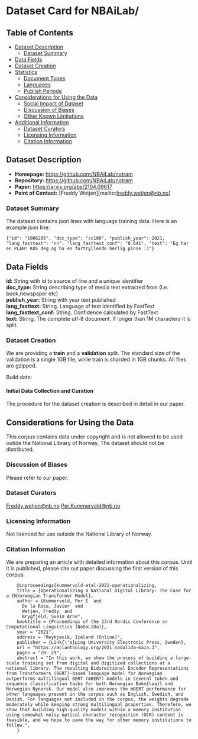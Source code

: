 # Dataset Card for NBAiLab/<corpusname>

## Table of Contents
- [Dataset Description](#dataset-description)
  - [Dataset Summary](#dataset-summary)
- [Data Fields](#data-fiels)
- [Dataset Creation](#dataset-creation)
- [Statistics](#statistics)
  - [Document Types](#document-types)
  - [Languages](#languages)
  - [Publish Periode](#publish-periode)
- [Considerations for Using the Data](#considerations-for-using-the-data)
  - [Social Impact of Dataset](#social-impact-of-dataset)
  - [Discussion of Biases](#discussion-of-biases)
  - [Other Known Limitations](#other-known-limitations)
- [Additional Information](#additional-information)
  - [Dataset Curators](#dataset-curators)
  - [Licensing Information](#licensing-information)
  - [Citation Information](#citation-information)

## Dataset Description

- **Homepage:** https://github.com/NBAiLab/notram
- **Repository:** https://github.com/NBAiLab/notram
- **Paper:** https://arxiv.org/abs/2104.09617
- **Point of Contact:** [Freddy Wetjen][mailto:freddy.wetjen@nb.no]

### Dataset Summary
The <corpusname> dataset contains json lines with language training data. Here is an example json line:
```
{"id": "1006205", "doc_type": "cc100", "publish_year": 2021, "lang_fasttext": "nn", "lang_fasttext_conf": "0.641", "text": "Eg har en PLAN! KOS deg og ha en fortryllende herlig pinse :)"}
```
## Data Fields
**id:** String with id to source of line and a unique identifier  
**doc_type:** String describing type of media text extracted from (I.e. book,newspaper etc)  
**publish_year:** String with year text published  
**lang_fasttext:** String. Language of text identified by FastText  
**lang_fasttext_conf:** String. Confidence calculated by FastText  
**text:** String. The complete utf-8 document. If longer than 1M characters it is split.   

### Dataset Creation
We are providing a **train** and a **validation** split. The standard size of the validation is a single 1GB file, while train is sharded in 1GB chunks. All files are gzipped.

Build date: <builddate>

#### Initial Data Collection and Curation
The procedure for the dataset creation is described in detail in our paper.

<stats>

## Considerations for Using the Data
This corpus contains data under copyright and is not allowed to be used outide the National Library of Norway. The dataset should not be distributed.

### Discussion of Biases
Please refer to our paper.

### Dataset Curators
Freddy.wetjen@nb.no
Per.Kummervold@nb.no

### Licensing Information
Not lisenced for use outside the National Library of Norway.

### Citation Information
We are preparing an article with detailed information about this corpus. Until it is published, please cite out paper discussing the first version of this corpus:
```
    @inproceedings{kummervold-etal-2021-operationalizing,
    title = {Operationalizing a National Digital Library: The Case for a {N}orwegian Transformer Model},
    author = {Kummervold, Per E  and
      De la Rosa, Javier  and
      Wetjen, Freddy  and
      Brygfjeld, Svein Arne",
    booktitle = {Proceedings of the 23rd Nordic Conference on Computational Linguistics (NoDaLiDa)},
    year = "2021",
    address = "Reykjavik, Iceland (Online)",
    publisher = {Link{\"o}ping University Electronic Press, Sweden},
    url = "https://aclanthology.org/2021.nodalida-main.3",
    pages = "20--29",
    abstract = "In this work, we show the process of building a large-scale training set from digital and digitized collections at a national library. The resulting Bidirectional Encoder Representations from Transformers (BERT)-based language model for Norwegian outperforms multilingual BERT (mBERT) models in several token and sequence classification tasks for both Norwegian Bokm{\aa}l and Norwegian Nynorsk. Our model also improves the mBERT performance for other languages present in the corpus such as English, Swedish, and Danish. For languages not included in the corpus, the weights degrade moderately while keeping strong multilingual properties. Therefore, we show that building high-quality models within a memory institution using somewhat noisy optical character recognition (OCR) content is feasible, and we hope to pave the way for other memory institutions to follow.",
    }
```
